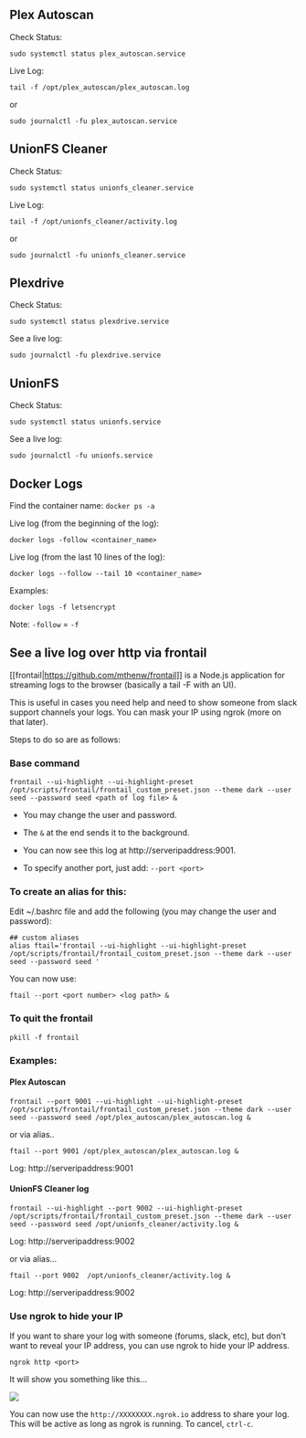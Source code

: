 
## Plex Autoscan


Check Status:
```
sudo systemctl status plex_autoscan.service
```

Live Log:
```
tail -f /opt/plex_autoscan/plex_autoscan.log
```
or
```
sudo journalctl -fu plex_autoscan.service
```

## UnionFS Cleaner


Check Status:
```
sudo systemctl status unionfs_cleaner.service
```


Live Log:
```
tail -f /opt/unionfs_cleaner/activity.log
```
or
```
sudo journalctl -fu unionfs_cleaner.service
```

## Plexdrive

Check Status:
```
sudo systemctl status plexdrive.service
```


See a live log:
```
sudo journalctl -fu plexdrive.service
```

## UnionFS

Check Status:
```
sudo systemctl status unionfs.service
```


See a live log:
```
sudo journalctl -fu unionfs.service
```



## Docker Logs

Find the container name: `docker ps -a`


Live log (from the beginning of the log):
```
docker logs -follow <container_name>
```

Live log (from the last 10 lines of the log):
```
docker logs --follow --tail 10 <container_name>
```


Examples:

```
docker logs -f letsencrypt
```

Note: `-follow` = `-f`



## See a live log over http via frontail

[[frontail|https://github.com/mthenw/frontail]] is a Node.js application for streaming logs to the browser (basically a tail -F with an UI).

This is useful in cases you need help and need to show someone from slack support channels your logs. You can mask your IP using ngrok (more on that later).


Steps to do so are as follows:

### Base command 

```
frontail --ui-highlight --ui-highlight-preset /opt/scripts/frontail/frontail_custom_preset.json --theme dark --user seed --password seed <path of log file> &
```

- You may change the user and password. 

- The `&` at the end sends it to the background. 

- You can now see this log at http://serveripaddress:9001. 

- To specify another port, just add: ` --port <port> `



### To create an alias for this:

Edit ~/.bashrc file and add the following (you may change the user and password):
```
## custom aliases
alias ftail='frontail --ui-highlight --ui-highlight-preset /opt/scripts/frontail/frontail_custom_preset.json --theme dark --user seed --password seed '
```

You can now use:

```
ftail --port <port number> <log path> &
```


### To quit the frontail

```
pkill -f frontail 
```

### Examples:

#### Plex Autoscan

```
frontail --port 9001 --ui-highlight --ui-highlight-preset /opt/scripts/frontail/frontail_custom_preset.json --theme dark --user seed --password seed /opt/plex_autoscan/plex_autoscan.log &
```

or via alias..

```
ftail --port 9001 /opt/plex_autoscan/plex_autoscan.log &
```

Log: http://serveripaddress:9001

#### UnionFS Cleaner log 

```
frontail --ui-highlight --port 9002 --ui-highlight-preset /opt/scripts/frontail/frontail_custom_preset.json --theme dark --user seed --password seed /opt/unionfs_cleaner/activity.log &
```

Log: http://serveripaddress:9002


or via alias...

```
ftail --port 9002  /opt/unionfs_cleaner/activity.log &
```

Log: http://serveripaddress:9002


### Use ngrok to hide your IP

If you want to share your log with someone (forums, slack, etc), but don't want to reveal your IP address, you can use ngrok to hide your IP address. 

```
ngrok http <port>
```

It will show you something like this...

![](https://i.imgur.com/74nNEdG.png)

You can now use the `http://XXXXXXXX.ngrok.io` address to share your log. This will be active as long as ngrok is running. To cancel, `ctrl-c`.